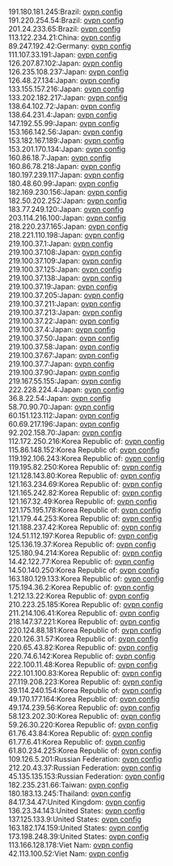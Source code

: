 191.180.181.245:Brazil: [ovpn config](vpn/191_180_181_245.ovpn)  
191.220.254.54:Brazil: [ovpn config](vpn/191_220_254_54.ovpn)  
201.24.233.65:Brazil: [ovpn config](vpn/201_24_233_65.ovpn)  
113.122.234.21:China: [ovpn config](vpn/113_122_234_21.ovpn)  
89.247.192.42:Germany: [ovpn config](vpn/89_247_192_42.ovpn)  
111.107.33.191:Japan: [ovpn config](vpn/111_107_33_191.ovpn)  
126.207.87.102:Japan: [ovpn config](vpn/126_207_87_102.ovpn)  
126.235.108.237:Japan: [ovpn config](vpn/126_235_108_237.ovpn)  
126.48.27.134:Japan: [ovpn config](vpn/126_48_27_134.ovpn)  
133.155.157.216:Japan: [ovpn config](vpn/133_155_157_216.ovpn)  
133.202.182.217:Japan: [ovpn config](vpn/133_202_182_217.ovpn)  
138.64.102.72:Japan: [ovpn config](vpn/138_64_102_72.ovpn)  
138.64.231.4:Japan: [ovpn config](vpn/138_64_231_4.ovpn)  
147.192.55.99:Japan: [ovpn config](vpn/147_192_55_99.ovpn)  
153.166.142.56:Japan: [ovpn config](vpn/153_166_142_56.ovpn)  
153.182.167.189:Japan: [ovpn config](vpn/153_182_167_189.ovpn)  
153.201.170.134:Japan: [ovpn config](vpn/153_201_170_134.ovpn)  
160.86.18.7:Japan: [ovpn config](vpn/160_86_18_7.ovpn)  
160.86.78.218:Japan: [ovpn config](vpn/160_86_78_218.ovpn)  
180.197.239.117:Japan: [ovpn config](vpn/180_197_239_117.ovpn)  
180.48.60.99:Japan: [ovpn config](vpn/180_48_60_99.ovpn)  
182.169.230.156:Japan: [ovpn config](vpn/182_169_230_156.ovpn)  
182.50.202.252:Japan: [ovpn config](vpn/182_50_202_252.ovpn)  
183.77.249.120:Japan: [ovpn config](vpn/183_77_249_120.ovpn)  
203.114.216.100:Japan: [ovpn config](vpn/203_114_216_100.ovpn)  
218.220.237.165:Japan: [ovpn config](vpn/218_220_237_165.ovpn)  
218.221.110.198:Japan: [ovpn config](vpn/218_221_110_198.ovpn)  
219.100.37.1:Japan: [ovpn config](vpn/219_100_37_1.ovpn)  
219.100.37.108:Japan: [ovpn config](vpn/219_100_37_108.ovpn)  
219.100.37.109:Japan: [ovpn config](vpn/219_100_37_109.ovpn)  
219.100.37.125:Japan: [ovpn config](vpn/219_100_37_125.ovpn)  
219.100.37.138:Japan: [ovpn config](vpn/219_100_37_138.ovpn)  
219.100.37.19:Japan: [ovpn config](vpn/219_100_37_19.ovpn)  
219.100.37.205:Japan: [ovpn config](vpn/219_100_37_205.ovpn)  
219.100.37.211:Japan: [ovpn config](vpn/219_100_37_211.ovpn)  
219.100.37.213:Japan: [ovpn config](vpn/219_100_37_213.ovpn)  
219.100.37.22:Japan: [ovpn config](vpn/219_100_37_22.ovpn)  
219.100.37.4:Japan: [ovpn config](vpn/219_100_37_4.ovpn)  
219.100.37.50:Japan: [ovpn config](vpn/219_100_37_50.ovpn)  
219.100.37.58:Japan: [ovpn config](vpn/219_100_37_58.ovpn)  
219.100.37.67:Japan: [ovpn config](vpn/219_100_37_67.ovpn)  
219.100.37.7:Japan: [ovpn config](vpn/219_100_37_7.ovpn)  
219.100.37.90:Japan: [ovpn config](vpn/219_100_37_90.ovpn)  
219.167.55.155:Japan: [ovpn config](vpn/219_167_55_155.ovpn)  
222.228.224.4:Japan: [ovpn config](vpn/222_228_224_4.ovpn)  
36.8.22.54:Japan: [ovpn config](vpn/36_8_22_54.ovpn)  
58.70.90.70:Japan: [ovpn config](vpn/58_70_90_70.ovpn)  
60.151.123.112:Japan: [ovpn config](vpn/60_151_123_112.ovpn)  
60.69.217.196:Japan: [ovpn config](vpn/60_69_217_196.ovpn)  
92.202.158.70:Japan: [ovpn config](vpn/92_202_158_70.ovpn)  
112.172.250.216:Korea Republic of: [ovpn config](vpn/112_172_250_216.ovpn)  
115.86.148.152:Korea Republic of: [ovpn config](vpn/115_86_148_152.ovpn)  
119.192.106.243:Korea Republic of: [ovpn config](vpn/119_192_106_243.ovpn)  
119.195.82.250:Korea Republic of: [ovpn config](vpn/119_195_82_250.ovpn)  
121.128.143.80:Korea Republic of: [ovpn config](vpn/121_128_143_80.ovpn)  
121.163.234.69:Korea Republic of: [ovpn config](vpn/121_163_234_69.ovpn)  
121.165.242.82:Korea Republic of: [ovpn config](vpn/121_165_242_82.ovpn)  
121.167.32.49:Korea Republic of: [ovpn config](vpn/121_167_32_49.ovpn)  
121.175.195.178:Korea Republic of: [ovpn config](vpn/121_175_195_178.ovpn)  
121.179.44.253:Korea Republic of: [ovpn config](vpn/121_179_44_253.ovpn)  
121.188.237.42:Korea Republic of: [ovpn config](vpn/121_188_237_42.ovpn)  
124.51.112.197:Korea Republic of: [ovpn config](vpn/124_51_112_197.ovpn)  
125.136.19.37:Korea Republic of: [ovpn config](vpn/125_136_19_37.ovpn)  
125.180.94.214:Korea Republic of: [ovpn config](vpn/125_180_94_214.ovpn)  
14.42.122.77:Korea Republic of: [ovpn config](vpn/14_42_122_77.ovpn)  
14.50.140.250:Korea Republic of: [ovpn config](vpn/14_50_140_250.ovpn)  
163.180.129.133:Korea Republic of: [ovpn config](vpn/163_180_129_133.ovpn)  
175.194.36.2:Korea Republic of: [ovpn config](vpn/175_194_36_2.ovpn)  
1.212.13.22:Korea Republic of: [ovpn config](vpn/1_212_13_22.ovpn)  
210.223.25.185:Korea Republic of: [ovpn config](vpn/210_223_25_185.ovpn)  
211.214.106.41:Korea Republic of: [ovpn config](vpn/211_214_106_41.ovpn)  
218.147.37.221:Korea Republic of: [ovpn config](vpn/218_147_37_221.ovpn)  
220.124.88.181:Korea Republic of: [ovpn config](vpn/220_124_88_181.ovpn)  
220.126.31.57:Korea Republic of: [ovpn config](vpn/220_126_31_57.ovpn)  
220.65.43.82:Korea Republic of: [ovpn config](vpn/220_65_43_82.ovpn)  
220.74.6.142:Korea Republic of: [ovpn config](vpn/220_74_6_142.ovpn)  
222.100.11.48:Korea Republic of: [ovpn config](vpn/222_100_11_48.ovpn)  
222.101.100.83:Korea Republic of: [ovpn config](vpn/222_101_100_83.ovpn)  
27.119.208.223:Korea Republic of: [ovpn config](vpn/27_119_208_223.ovpn)  
39.114.240.154:Korea Republic of: [ovpn config](vpn/39_114_240_154.ovpn)  
49.170.177.164:Korea Republic of: [ovpn config](vpn/49_170_177_164.ovpn)  
49.174.239.56:Korea Republic of: [ovpn config](vpn/49_174_239_56.ovpn)  
58.123.202.30:Korea Republic of: [ovpn config](vpn/58_123_202_30.ovpn)  
59.26.30.220:Korea Republic of: [ovpn config](vpn/59_26_30_220.ovpn)  
61.76.43.84:Korea Republic of: [ovpn config](vpn/61_76_43_84.ovpn)  
61.77.6.41:Korea Republic of: [ovpn config](vpn/61_77_6_41.ovpn)  
61.80.234.225:Korea Republic of: [ovpn config](vpn/61_80_234_225.ovpn)  
109.126.5.201:Russian Federation: [ovpn config](vpn/109_126_5_201.ovpn)  
212.20.43.37:Russian Federation: [ovpn config](vpn/212_20_43_37.ovpn)  
45.135.135.153:Russian Federation: [ovpn config](vpn/45_135_135_153.ovpn)  
182.235.231.66:Taiwan: [ovpn config](vpn/182_235_231_66.ovpn)  
180.183.13.245:Thailand: [ovpn config](vpn/180_183_13_245.ovpn)  
84.17.34.47:United Kingdom: [ovpn config](vpn/84_17_34_47.ovpn)  
136.23.34.143:United States: [ovpn config](vpn/136_23_34_143.ovpn)  
137.125.133.9:United States: [ovpn config](vpn/137_125_133_9.ovpn)  
163.182.174.159:United States: [ovpn config](vpn/163_182_174_159.ovpn)  
173.198.248.39:United States: [ovpn config](vpn/173_198_248_39.ovpn)  
113.166.128.178:Viet Nam: [ovpn config](vpn/113_166_128_178.ovpn)  
42.113.100.52:Viet Nam: [ovpn config](vpn/42_113_100_52.ovpn)  
